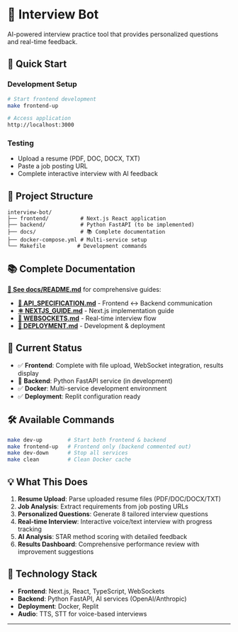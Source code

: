 # 🤖 Interview Bot

AI-powered interview practice tool that provides personalized questions and real-time feedback.

## 🎯 **Quick Start**

### **Development Setup**
```bash
# Start frontend development
make frontend-up

# Access application
http://localhost:3000
```

### **Testing**
- Upload a resume (PDF, DOC, DOCX, TXT)
- Paste a job posting URL
- Complete interactive interview with AI feedback

## 📁 **Project Structure**

```
interview-bot/
├── frontend/          # Next.js React application
├── backend/           # Python FastAPI (to be implemented)
├── docs/              # 📚 Complete documentation
├── docker-compose.yml # Multi-service setup
└── Makefile          # Development commands
```

## 📚 **Complete Documentation**

**[📖 See docs/README.md](./docs/README.md)** for comprehensive guides:

- **[📡 API_SPECIFICATION.md](./docs/API_SPECIFICATION.md)** - Frontend ↔ Backend communication
- **[⚛️ NEXTJS_GUIDE.md](./docs/NEXTJS_GUIDE.md)** - Next.js implementation guide  
- **[🔌 WEBSOCKETS.md](./docs/WEBSOCKETS.md)** - Real-time interview flow
- **[🚀 DEPLOYMENT.md](./docs/DEPLOYMENT.md)** - Development & deployment

## 🚧 **Current Status**

- ✅ **Frontend**: Complete with file upload, WebSocket integration, results display
- 🔄 **Backend**: Python FastAPI service (in development)
- ✅ **Docker**: Multi-service development environment
- ✅ **Deployment**: Replit configuration ready

## 🛠️ **Available Commands**

```bash
make dev-up        # Start both frontend & backend
make frontend-up   # Frontend only (backend commented out)
make dev-down      # Stop all services
make clean         # Clean Docker cache
```

## 💡 **What This Does**

1. **Resume Upload**: Parse uploaded resume files (PDF/DOC/DOCX/TXT)
2. **Job Analysis**: Extract requirements from job posting URLs
3. **Personalized Questions**: Generate 8 tailored interview questions
4. **Real-time Interview**: Interactive voice/text interview with progress tracking
5. **AI Analysis**: STAR method scoring with detailed feedback
6. **Results Dashboard**: Comprehensive performance review with improvement suggestions

## 🔧 **Technology Stack**

- **Frontend**: Next.js, React, TypeScript, WebSockets
- **Backend**: Python FastAPI, AI services (OpenAI/Anthropic)
- **Deployment**: Docker, Replit
- **Audio**: TTS, STT for voice-based interviews

---



